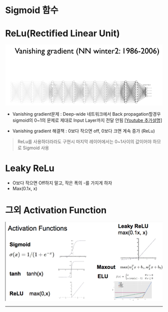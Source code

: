 # Sigmoid 함수





# ReLu(Rectified Linear Unit)

![Vanishing gradien](/assets/vgpro.PNG)

* Vanishing gradient문제 : Deep-wide 네트워크에서 Back propagation할경우 sigmoid의 0~1의 문제로 제대로 Input Layer까지 전달 안됨 [[Youtube 추가설명]](https://youtu.be/cKtg_fpw88c?t=7m9s)


* Vanishing gradient 해결책 : 0보다 작으면 off, 0보다 크면 계속 증가 (ReLu)



> ReLu를 사용하더라라도 구현시 마지막 레이어에서는 0~1사이의 값이어야 하므로 Sigmoid 사용


# Leaky ReLu
* O보다 작으면 Off하지 말고, 작은 폭의 -를 가지게 하자  
* Max(0.1x, x)

# 그외 Activation Function 
![](/assets/acode.PNG)




---
